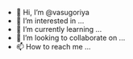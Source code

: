 - 👋 Hi, I’m @vasugoriya
- 👀 I’m interested in ...
- 🌱 I’m currently learning ...
- 💞️ I’m looking to collaborate on ...
- 📫 How to reach me ...

<!---
vasugoriya/vasugoriya is a ✨ special ✨ repository because its `README.md` (this file) appears on your GitHub profile.
You can click the Preview link to take a look at your changes.
--->
